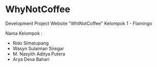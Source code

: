 # WhyNotCoffee

Development Project Website "WhtNotCoffee"
Kelompok 1 - Flamingo

Nama Kelompok :

- Rido Simatupang
- Wasyn Sulaiman Siregar
- M. Nasyith Aditya Putera
- Arya Deva Bahari

